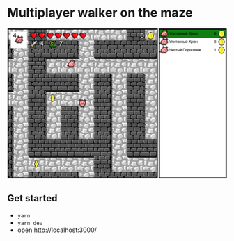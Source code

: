 # Multiplayer walker on the maze
![](screen.png)

## Get started
* `yarn`
* `yarn dev`
* open http://localhost:3000/
